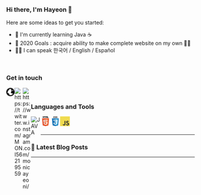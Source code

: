 ### Hi there, I'm Hayeon 👋

<!--
**hayeon17kim/hayeon17kim** is a ✨ _special_ ✨ repository because its `README.md` (this file) appears on your GitHub profile.

Here are some ideas to get you started:

- 🔭 I’m currently working on ...
- 🌱 I’m currently learning ...
- 👯 I’m looking to collaborate on ...
- 🤔 I’m looking for help with ...
- 💬 Ask me about ...
- 📫 How to reach me: ...
- 😄 Pronouns: ...
- ⚡ Fun fact: ...
-->

Here are some ideas to get you started:

- 🌱 I'm currently learning Java ☕
- 🎯 2020 Goals : acquire ability to make complete website on my own 👩‍💻
- 💁‍♀️ I can speak 한국어  / English  / Español

<br />

### Get in touch

[<img align="left" alt="hayeon17kim.github.io" width="22px" src="https://raw.githubusercontent.com/iconic/open-iconic/master/svg/globe.svg"/>][website]
[<img align="left" alt="https://twitter.com/MONI56219559" width="22px" src="https://cdn.jsdelivr.net/npm/simple-icons@v3/icons/twitter.svg" />][twitter]
[<img align="left" alt="https://www.instagram.com/monicayeoni/" width="22px" src="https://cdn.jsdelivr.net/npm/simple-icons@v3/icons/instagram.svg" />][instagram]


<br />

### Languages and Tools
<img align="left" alt="JAVA" width="26px" src="https://user-images.githubusercontent.com/50407047/93660994-4b5ee900-fa8f-11ea-8f27-812b87a385df.JPG" />
<img align="left" alt="HTML5" width="26px" src="https://raw.githubusercontent.com/github/explore/80688e429a7d4ef2fca1e82350fe8e3517d3494d/topics/html/html.png" />
<img align="left" alt="CSS3" width="26px" src="https://raw.githubusercontent.com/github/explore/80688e429a7d4ef2fca1e82350fe8e3517d3494d/topics/css/css.png" />
<img align="left" alt="JavaScript" width="26px" src="https://raw.githubusercontent.com/github/explore/80688e429a7d4ef2fca1e82350fe8e3517d3494d/topics/javascript/javascript.png" />

<br />
<br />

---

### 📕 Latest Blog Posts

<!-- BLOG-POST-LIST:START -->
<!-- BLOG-POST-LIST:END -->
---

[website]: https://hayeon17kim.com
[twitter]: https://twitter.com/MONI56219559
[instagram]: https://www.instagram.com/monicayeoni/
